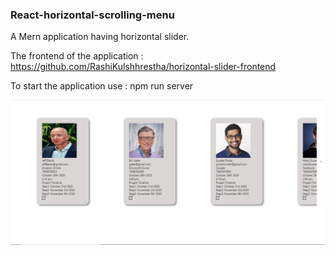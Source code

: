 ### React-horizontal-scrolling-menu ###

A Mern application having horizontal slider.

The frontend of the application : https://github.com/RashiKulshhrestha/horizontal-slider-frontend

To start the application use : 
npm run server


![Screenshot](122.PNG)